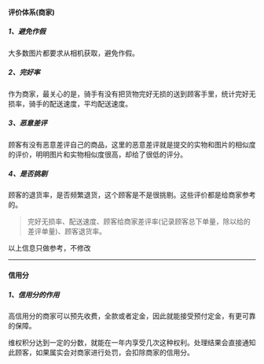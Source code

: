#### 评价体系(商家)

##### 1、避免作假

大多数图片都要求从相机获取，避免作假。

##### 2、完好率

作为商家，最关心的是，骑手有没有把货物完好无损的送到顾客手里，统计完好无损率，骑手的配送速度，平均配送速度。

##### 3、恶意差评

顾客有没有恶意差评自己的商品，这里的恶意差评就是提交的实物和图片的相似度的评价，明明图片和实物相似度很高，却给了很低的评分。

##### 4、是否挑剔

顾客的退货率，是否频繁退货，这个顾客是不是很挑剔。这些评价都是给商家参考的。

> 完好无损率、配送速度、顾客给商家差评率(记录顾客总下单量，除以给的差评单量)、顾客退货率。

以上信息只做参考，不修改

---



#### 信用分

##### 1、信用分的作用

高信用分的商家可以预先收费，全款或者定金，因此就能接受预付定金，有更可靠的保障。



维权积分达到一定的分数，就能在一年内享受几次这种权利。处理结果会直接通知此顾客，如果属实会对商家进行处罚，会扣除商家的信用分。
